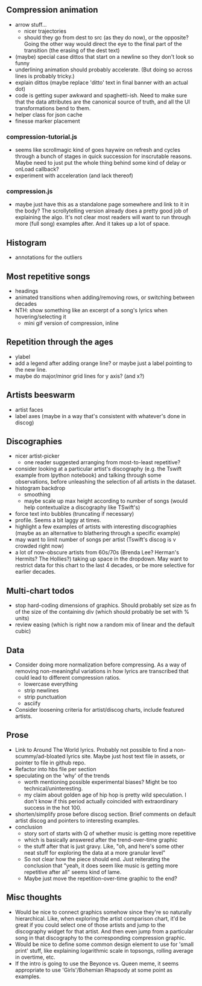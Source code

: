 ## Compression animation
- arrow stuff...
    - nicer trajectories
    - should they go from dest to src (as they do now), or the opposite? Going the other way would direct the eye to the final part of the transition (the erasing of the dest text)
- (maybe) special case dittos that start on a newline so they don't look so funny
- underlining animation should probably accelerate. (But doing so across lines is probably tricky.)
- explain dittos (maybe replace 'ditto' text in final banner with an actual dot)
- code is getting super awkward and spaghetti-ish. Need to make sure that the data attributes are the canonical source of truth, and all the UI transformations bend to them.
- helper class for json cache
- finesse marker placement

### compression-tutorial.js
- seems like scrollmagic kind of goes haywire on refresh and cycles through a bunch of stages in quick succession for inscrutable reasons. Maybe need to just put the whole thing behind some kind of delay or onLoad callback?
- experiment with acceleration (and lack thereof)

### compression.js
- maybe just have this as a standalone page somewhere and link to it in the body? The scrollytelling version already does a pretty good job of explaining the algo. It's not clear most readers will want to run through more (full song) examples after. And it takes up a lot of space.

## Histogram
- annotations for the outliers

## Most repetitive songs
- headings
- animated transitions when adding/removing rows, or switching between decades
- NTH: show something like an excerpt of a song's lyrics when hovering/selecting it
    - mini gif version of compression, inline

## Repetition through the ages
- ylabel
- add a legend after adding orange line? or maybe just a label pointing to the new line.
- maybe do major/minor grid lines for y axis? (and x?)

## Artists beeswarm
- artist faces
- label axes (maybe in a way that's consistent with whatever's done in discog)

## Discographies
- nicer artist-picker
    - one reader suggested arranging from most-to-least repetitive?
- consider looking at a particular artist's discography (e.g. the Tswift example from Ipython notebook) and talking through some observations, before unleashing the selection of all artists in the dataset.
- histogram backdrop
    - smoothing
    - maybe scale up max height according to number of songs (would help contextualize a discography like TSwift's)
- force text into bubbles (truncating if necessary)
- profile. Seems a bit laggy at times.
- highlight a few examples of artists with interesting discographies (maybe as an alternative to blathering through a specific example)
- may want to limit number of songs per artist (Tswift's discog is v crowded right now)
- a lot of now-obscure artists from 60s/70s (Brenda Lee? Herman's Hermits? The Hollies?) taking up space in the dropdown. May want to restrict data for this chart to the last 4 decades, or be more selective for earlier decades.

## Multi-chart todos
- stop hard-coding dimensions of graphics. Should probably set size as fn of the size of the containing div (which should probably be set with % units)
- review easing (which is right now a random mix of linear and the default cubic)

## Data
- Consider doing more normalization before compressing. As a way of removing non-meaningful variations in how lyrics are transcribed that could lead to different compression ratios.
    - lowercase everything
    - strip newlines
    - strip punctuation
    - asciify
- Consider loosening criteria for artist/discog charts, include featured artists.
    
## Prose
- Link to Around The World lyrics. Probably not possible to find a non-scummy/ad-bloated lyrics site. Maybe just host text file in assets, or pointer to file in github repo.
- Refactor into hbs file per section
- speculating on the 'why' of the trends
    - worth mentioning possible experimental biases? Might be too technical/uninteresting.
    - my claim about golden age of hip hop is pretty wild speculation. I don't know if this period actually coincided with extraordinary success in the hot 100.
- shorten/simplify prose before discog section. Brief comments on default artist discog and pointers to interesting examples.
- conclusion
    - story sort of starts with Q of whether music is getting more repetitive
    - which is basically answered after the trend-over-time graphic
    - the stuff after that is just gravy. Like, "oh, and here's some other neat stuff for exploring the data at a more granular level"
    - So not clear how the piece should end. Just reiterating the conclusion that "yeah, it does seem like music is getting more repetitive after all" seems kind of lame.
    - Maybe just move the repetition-over-time graphic to the end?

## Misc thoughts
- Would be nice to connect graphics somehow since they're so naturally hierarchical. Like, when exploring the artist comparison chart, it'd be great if you could select one of those artists and jump to the discography widget for that artist. And then even jump from a particular song in that discography to the corresponding compression graphic.
- Would be nice to define some common design element to use for 'small print' stuff, like explaining logarithmic scale in topsongs, rolling average in overtime, etc.
- If the intro is going to use the Beyonce vs. Queen meme, it seems appropriate to use 'Girls'/Bohemian Rhapsody at some point as examples.
